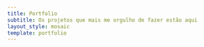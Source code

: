 ```yaml
---
title: Portfolio
subtitle: Os projetos que mais me orgulho de fazer estão aqui
layout_style: mosaic
template: portfolio
---
```

